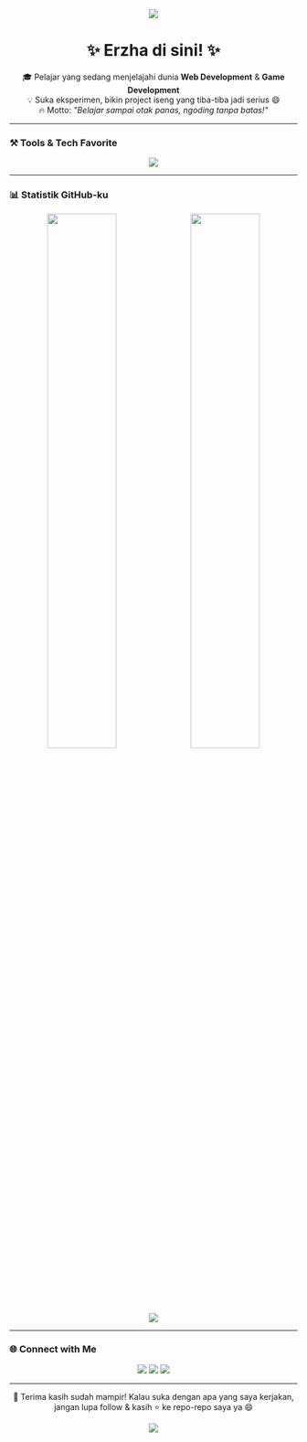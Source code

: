 <!-- Banner animasi -->
<p align="center">
  <img src="https://readme-typing-svg.demolab.com?font=Fira+Code&duration=3000&pause=1000&color=58A6FF&center=true&vCenter=true&width=435&lines=Halo%2C+Saya+Erzha!;Web+Dev+%7C+Game+Dev+%7C+Coding+Addict;Suka+ngoding%2C+ngeteh%2C+dan+nge-game!">
</p>

<h1 align="center">✨ Erzha di sini! ✨</h1>

<p align="center">
  🎓 Pelajar yang sedang menjelajahi dunia <strong>Web Development</strong> & <strong>Game Development</strong> <br>
  💡 Suka eksperimen, bikin project iseng yang tiba-tiba jadi serius 😄 <br>
  🔥 Motto: <em>"Belajar sampai otak panas, ngoding tanpa batas!"</em>
</p>

---

### ⚒️ Tools & Tech Favorite

<p align="center">
  <img src="https://skillicons.dev/icons?i=html,css,js,php,vscode,git,github" />
</p>

---

### 📊 Statistik GitHub-ku

<p align="center">
  <img src="https://github-readme-stats.vercel.app/api?username=Erzhass&show_icons=true&theme=radical" width="49%">
  <img src="https://github-readme-streak-stats.herokuapp.com?user=Erzhass&theme=radical" width="49%">
</p>
<p align="center">
  <img src="https://github-readme-stats.vercel.app/api/top-langs/?username=Erzhass&layout=compact&theme=radical&langs_count=8">
</p>

---

### 🌐 Connect with Me

<p align="center">
  <a href="mailto:falzagaming12@gmail.com"><img src="https://img.shields.io/badge/-Email-EA4335?style=for-the-badge&logo=gmail&logoColor=white" /></a>
  <a href="https://wa.me/6289603309335"><img src="https://img.shields.io/badge/-WhatsApp-25D366?style=for-the-badge&logo=whatsapp&logoColor=white" /></a>
  <a href="https://github.com/Erzhass"><img src="https://img.shields.io/badge/-GitHub-333?style=for-the-badge&logo=github&logoColor=white" /></a>
</p>

---

<p align="center">
  🚀 Terima kasih sudah mampir! Kalau suka dengan apa yang saya kerjakan, <br>
  jangan lupa follow & kasih ⭐ ke repo-repo saya ya 😄
</p>

<p align="center">
  <img src="https://quotes-github-readme.vercel.app/api?type=horizontal&theme=tokyonight" />
</p>
